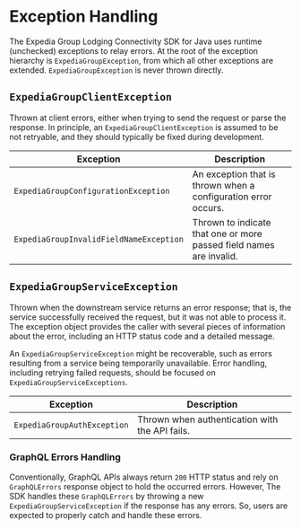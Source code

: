 # Exception Handling

The Expedia Group Lodging Connectivity SDK for Java uses runtime (unchecked) exceptions to relay errors. At the root of the exception hierarchy is `ExpediaGroupException`, from which all other exceptions are extended. `ExpediaGroupException` is never thrown directly.


## `ExpediaGroupClientException`

Thrown at client errors, either when trying to send the request or parse the response. In principle, an `ExpediaGroupClientException` is assumed to be not retryable, and they should typically be fixed during development.

| Exception                               | Description                                                         |
|-----------------------------------------|---------------------------------------------------------------------|
| `ExpediaGroupConfigurationException`    | An exception that is thrown when a configuration error occurs.      |
| `ExpediaGroupInvalidFieldNameException` | Thrown to indicate that one or more passed field names are invalid. |


## `ExpediaGroupServiceException`

Thrown when the downstream service returns an error response; that is, the service successfully received the request, but it was not able to process it. The exception object provides the caller with several pieces of information about the error, including an HTTP status code and a detailed message.

An `ExpediaGroupServiceException` might be recoverable, such as errors resulting from a service being temporarily unavailable. Error handling, including retrying failed requests, should be focused on `ExpediaGroupServiceExceptions`.

| Exception                   | Description                                    |
|-----------------------------|------------------------------------------------|
| `ExpediaGroupAuthException` | Thrown when authentication with the API fails. |

### GraphQL Errors Handling
Conventionally, GraphQL APIs always return `200` HTTP status and rely on `GraphQLErrors` response object to hold the occurred errors. However, The SDK handles these `GraphQLErrors` by throwing a new `ExpediaGroupServiceException` if the response has any errors. So, users are expected to properly catch and handle these errors.


